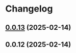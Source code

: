 # Changelog

## [0.0.13](https://github.com/jaryway/jaryway-formula-engine/compare/v0.0.12...v0.0.13) (2025-02-14)

## 0.0.12 (2025-02-14)

